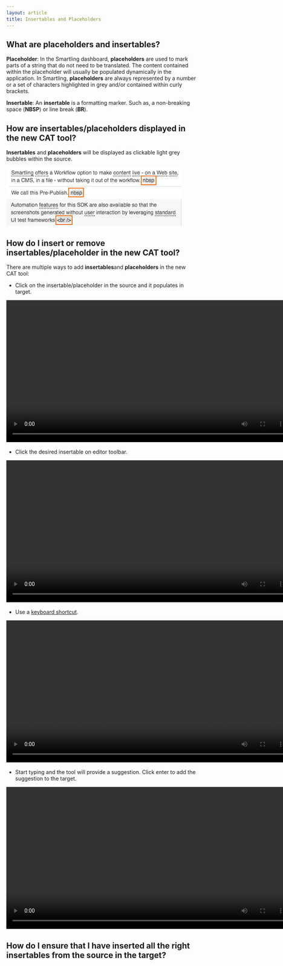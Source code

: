 ```yaml
---
layout: article
title: Insertables and Placeholders
---
```



## What are placeholders and insertables?

**Placeholder**: In the Smartling dashboard, **placeholders** are used to mark parts of a string that do not need to be translated. The content contained within the placeholder will usually be populated dynamically in the application. In Smartling,&nbsp;**placeholders**&nbsp;are always represented by a number or a set of characters highlighted in grey and/or contained within curly brackets.

**Insertable**: An **insertable** is a formatting marker. Such as, a non-breaking space (**NBSP**) or line break (**BR**).

## How are insertables/placeholders displayed in the new CAT tool?

**Insertables** and&nbsp;**placeholders**&nbsp;will be displayed as clickable light grey bubbles within the source.&nbsp;

![](/uploads/versions/screen-shot-2017-03-01-at-3-19-43-pm---x----463-81x---.png)![](/uploads/versions/screen-shot-2017-03-01-at-3-20-21-pm---x----465-71x---.png)

## How do I insert or remove insertables/placeholder in the new CAT tool?

There are multiple ways to add **insertables**and **placeholders** in the new CAT tool:

* Click on the insertable/placeholder in the source and it populates in target.

<video width="750" src="/uploads/TI-NEXT-VIDEOS/Click on source to add insertables.mp4" autoplay="" loop="loop">&nbsp;</video>

* Click the desired insertable on editor toolbar.

<video width="750" src="/uploads/TI-NEXT-VIDEOS/Adding insertable from action bar.mp4" autoplay="" loop="loop">&nbsp;</video>

* Use a [keyboard shortcut](/knowledge-base/articles/Keyboard-Shortcuts/).

<video width="750" src="/uploads/TI-NEXT-VIDEOS/Hover Over Keyboard Shortcuts.mp4" autoplay="" loop="loop">&nbsp;</video>

* Start typing and the tool will provide a suggestion. Click enter to add the suggestion to the target.&nbsp;

<video width="750" src="/uploads/TI-NEXT-VIDEOS/insertables autofill.mp4" autoplay="" loop="loop">&nbsp;</video>

## How do I ensure that I have inserted all the right insertables from the source in the target?